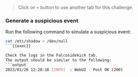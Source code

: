 > Click on `+` button to use another tab for this challenge.

### Generate a suspicious event

Run the following command to simulate a suspicious event:
```bash
cat /etc/shadow > /dev/null
```{{exec}}

Check the logs in the Falcosidekick tab.
The output should be similar to the following:
```output
2023/01/26 12:28:16 [INFO]  : WebUI - Post OK (200)
```
